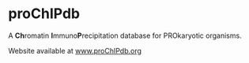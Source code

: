 # proChIPdb
A <b>Ch</b>romatin <b>I</b>mmuno<b>P</b>recipitation database for </b>PRO</b>karyotic organisms.

Website available at www.proChIPdb.org
